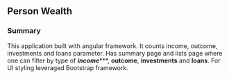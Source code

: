 ## Person Wealth

### Summary

This application built with angular framework. It counts income, outcome, investments and loans parameter.
Has summary page and lists page where one can filter by type of *****income********, **outcome**, **investments** and **loans**.
For UI styling leveraged Bootstrap framework.


